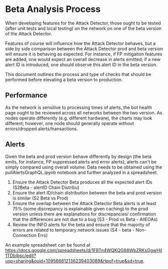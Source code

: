 # Beta Analysis Process

When developing features for the Attack Detector, those ought to be tested (after unit tests and local testing) on the network on one of the beta version of the Attack Detector. 

Features of course will influence how the Attack Detector behaves, but a side by side comparison between the Attack Detector prod and beta version will ensure it is behaving as expected. For instance, if FP mitigaiton features are added, one would expect an overall decrease in alerts emitted; if a new alert ID is introduced, one should observe this alert ID in the beta version.

This document outlines the process and type of checks that should be performed before elevating a beta version to production.

## Performance
As the network is sensitive to processing times of alerts, the bot health page ought to be reviewed across all networks between the two version. As nodes operate differently (e.g. different hardware), the charts may look different; however, one node should generally operate without errors/dropped alerts/transactions.

## Alerts
Given the beta and prod version behave differently by design (the beta emits, for instance, FP suppressed alerts and error alerts), alerts can't be simply compared using overall volume. Data needs to be obtained using the pullAlertsGraphQL.ipynb notebook and further analyzed in a spreadsheet. 

1. Ensure the Attack Detector Beta produces all the expected alert IDs (S2Beta - alertID Chain Distribu)
2. Ensure the alert ID/chain distribution between the beta and prod version is similar (S2 Beta vs Prod)
3. Ensure the overlap between the Attack Detector Beta alerts is at least 75% (some discrepancy is explainable given caching) to the prod version unless there are explanations for discrepancies/ confirmation that the differences are not due to a bug (S3 - Prod vs Beta - AllEOAs)
4. Review the INFO alerts for the beta and ensure that the majority of errors are related to temporary network issues (S4 - beta - Non-Connection Errs)

An example spreadsheet can be found at https://docs.google.com/spreadsheets/d/1FBTn4WQKQG88WbZRKsGgwHjI1TDbIbsc/edit?usp=sharing&ouid=109566812136239403089&rtpof=true&sd=true.